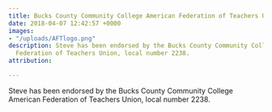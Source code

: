 ```yaml
---
title: Bucks County Community College American Federation of Teachers Union
date: 2018-04-07 12:42:57 +0000
images:
- "/uploads/AFTlogo.png"
description: Steve has been endorsed by the Bucks County Community College American
  Federation of Teachers Union, local number 2238.
attribution: 

---
```

Steve has been endorsed by the Bucks County Community College American Federation of Teachers Union, local number 2238.
